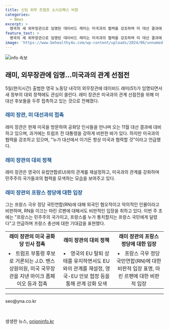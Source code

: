 ```yaml
---
title: 신임 외무 트럼프 소시오패스 비판
categories:
  - News
excerpt: >
  영국의 새 외무장관으로 임명된 데이비드 래미는 미국과의 협력을 강조하며 미 대선 결과에 대비하고 있다. 래미는 하버드 동문인 오바마와 친분이 있으나, 트럼프 전 대통령에 대한 비판적 입장을 공개했다. 그는 프랑스 극우 정당 르펜을 비판하며, EU와의 관계 재설정과 브렉시트에 대한 입장을 밝혔다. 총선 결과에 따라 영국 정부의 대외 정책이 주목받을 전망이다.
feature_text: >
  영국의 새 외무장관으로 임명된 데이비드 래미는 미국과의 협력을 강조하며 미 대선 결과에 대비하고 있다. 래미는 하버드 동문인 오바마와 친분이 있으나, 트럼프 전 대통령에 대한 비판적 입장을 공개했다. 그는 프랑스 극우 정당 르펜을 비판하며, EU와의 관계 재설정과 브렉시트에 대한 입장을 밝혔다. 총선 결과에 따라 영국 정부의 대외 정책이 주목받을 전망이다.
image: 'https://www.behealthy4u.com/wp-content/uploads/2024/06/unnamed-file.png'
---
```


<p><img src="https://www.behealthy4u.com/wp-content/uploads/2024/06/unnamed-file.png" alt="info 속보" /></p>

<h2 data-ke-size="size26">래미, 외무장관에 임명…미국과의 관계 선점전</h2>

<p data-ke-size="size16">5일(현지시간) 출범한 영국 노동당 내각의 외무장관에 데이비드 래미(51)가 임명되면서 새 정부의 대외 정책에도 관심이 쏠린다. 래미 장관은 미국과의 관계 선점전을 위해 미 대선 후보들을 두루 접촉하고 있는 것으로 전해졌다.</p>

<h3><b><span style="color: #1a5490;">래미 장관, 미 대선과의 접촉</span></b></h3>

<p data-ke-size="size16">래미 장관은 현재 미국을 방문하여 공화당 인사들을 만나며 오는 11월 대선 결과에 대비하고 있으며, 과거에는 트럼프 전 대통령을 강하게 비판한 바가 있다. 하지만 미국과의 협력을 강조하고 있으며, "누가 대선에서 이기든 항상 미국과 협력할 것"이라고 언급했다.</p>

<h3><b><span style="color: #1a5490;">래미 장관의 대외 정책</span></b></h3>

<p data-ke-size="size16">래미 장관은 영국이 유럽연합(EU)와의 관계를 재설정하고, 미국과의 관계를 강화하며 민주주의 국가들과의 협력을 모색하는 모습을 보여주고 있다.</p>

<h3><b><span style="color: #1a5490;">래미 장관의 프랑스 정당에 대한 입장</span></b></h3>

<p data-ke-size="size16">그는 프랑스 극우 정당 국민연합(RN)에 대해 외국인 혐오적이고 악의적인 인물이라고 비판하며, RN을 이끄는 마린 르펜에 대해서도 비판적인 입장을 취하고 있다. 이번 주 초에는 "프랑스는 민주주의 국가이고, 프랑스를 누가 통치할지는 프랑스 국민에게 달렸다"고 언급하며 프랑스 총선에 대한 기대감을 표현했다.</p>

<table>
    <tr>
        <td style="text-align: center; height: 17px;"><b>래미 장관의 미국 공화당 인사 접촉</b></td>
        <td style="text-align: center; height: 17px;"><b>래미 장관의 대외 정책</b></td>
        <td style="text-align: center; height: 17px;"><b>래미 장관의 프랑스 정당에 대한 입장</b></td>
    </tr>
    <tr>
        <td style="text-align: center;"><li>트럼프 부통령 후보로 거론되는 J.D. 밴스 상원의원, 미국 국무장관을 지낸 마이크 폼페이오 등과 접촉</li></td>
        <td style="text-align: center;"><li>영국의 EU 탈퇴 상태를 유지하면서도 EU와의 관계를 재설정, 영국-EU 안보 협정 등을 통해 관계 강화 모색</li></td>
        <td style="text-align: center;"><li>프랑스 극우 정당 국민연합(RN)에 대한 비판적 입장 표명, 마린 르펜에 대한 비판적 입장</li></td>
    </tr>
</table>

<hr>

<p data-ke-size="size16">seo@yna.co.kr</p>

<p data-ke-size="size16">&nbsp;</p>
생생한 뉴스, <a href="https://onioninfo.kr" rel="dofollow">onioninfo.kr</a>


